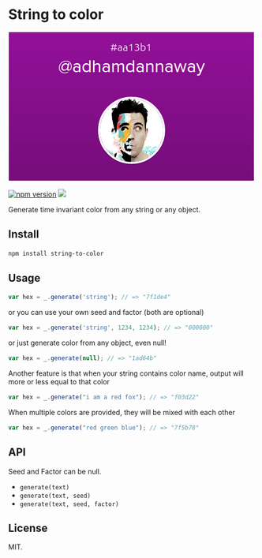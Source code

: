 # String to color

![Alt text](/assets/img.png?raw=true "Sample")

[![npm version](https://badge.fury.io/js/string-to-color.svg)](https://badge.fury.io/js/string-to-color) ![](https://img.shields.io/npm/dm/string-to-color.svg)

Generate time invariant color from any string or any object.

## Install

```bash
npm install string-to-color
```

## Usage

```js
var hex = _.generate('string'); // => "7f1de4"
```

or you can use your own seed and factor (both are optional)

```js
var hex = _.generate('string', 1234, 1234); // => "000000"
```

or just generate color from any object, even null!

```js
var hex = _.generate(null); // => "1ad64b"
```

Another feature is that when your string contains color name, output will more or less equal to that color

```js
var hex = _.generate("i am a red fox"); // => "f03d22"
```

When multiple colors are provided, they will be mixed with each other

```js
var hex = _.generate("red green blue"); // => "7f5b78"
```


## API

Seed and Factor can be null.

* ```generate(text)```
* ```generate(text, seed)```
* ```generate(text, seed, factor)```


## License

MIT.
